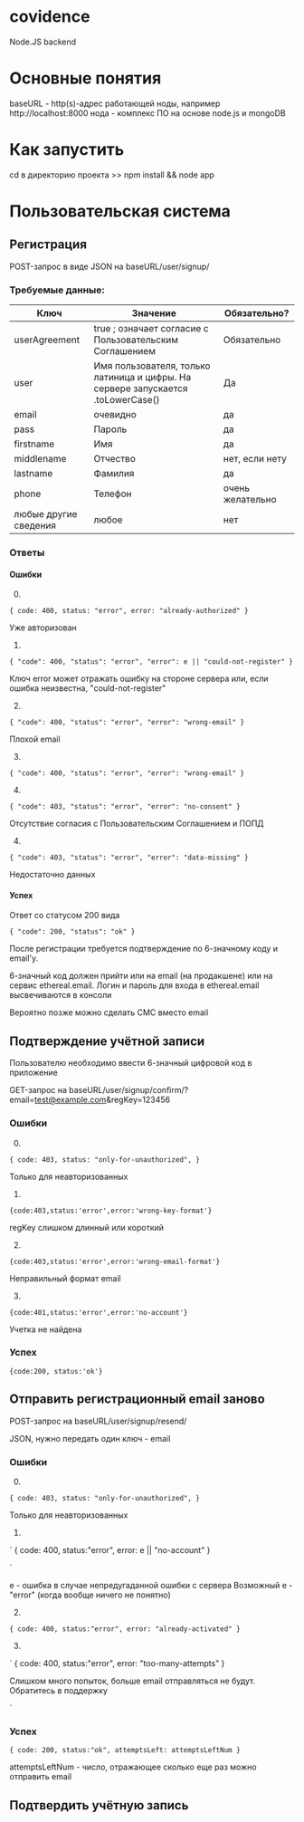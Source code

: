 # covidence
Node.JS backend


# Основные понятия

baseURL - http(s)-адрес работающей ноды, например http://localhost:8000
нода - комплекс ПО на основе node.js и mongoDB

# Как запустить

cd в директорию проекта >> npm install && node app

# Пользовательская система

## Регистрация

POST-запрос в виде JSON на baseURL/user/signup/

### Требуемые данные:

|Ключ|Значение|Обязательно?|
|---|---|---|
|userAgreement| true ; означает согласие с Пользовательским Соглашением | Обязательно |
| user | Имя пользователя, только латиница и цифры. На сервере запускается .toLowerCase() | Да |
| email | очевидно | да |
| pass | Пароль | да |
| firstname | Имя | да |
| middlename | Отчество | нет, если нету |
| lastname | Фамилия | да |
| phone | Телефон | очень желательно |
| любые другие сведения | любое | нет |

### Ответы

#### Ошибки


0)
`
{
	code: 400,
	status: "error",
	error: "already-authorized"
}
`

Уже авторизован



1)

`
{
	"code": 400,
	"status": "error",
    "error": e || "could-not-register"
}
`

Ключ error может отражать ошибку на стороне сервера или, если ошибка неизвестна, "could-not-register"

2) 

`
{
    "code": 400,
	"status": "error",
	"error": "wrong-email"
}
`

Плохой email

3) 

`
{
    "code": 400,
	"status": "error",
	"error": "wrong-email"
}
`

4)

`
{
    "code": 403,
	"status": "error",
	"error": "no-consent"
}
`

Отсутствие согласия с Пользовательским Соглашением и ПОПД

4)

`
{
    "code": 403,
	"status": "error",
	"error": "data-missing"
}
`

Недостаточно данных

#### Успех

Ответ со статусом 200 вида

`
{
	"code": 200,
	"status": "ok"
}
`

После регистрации требуется подтверждение по 6-значному коду и email'у.

6-значный код должен прийти или на email (на продакшене) или на сервис ethereal.email. Логин и пароль для входа в ethereal.email высвечиваются в консоли

Вероятно позже можно сделать СМС вместо email 

## Подтверждение учётной записи

Пользователю необходимо ввести 6-значный цифровой код в приложение

GET-запрос на baseURL/user/signup/confirm/?email=test@example.com&regKey=123456

### Ошибки

0)

`
{
    code: 403,
    status: "only-for-unauthorized",
}
`

Только для неавторизованных

1)
`
{code:403,status:'error',error:'wrong-key-format'}
`

regKey слишком длинный или короткий

2)

`
{code:403,status:'error',error:'wrong-email-format'}
`

Неправильный формат email


3)
`
{code:401,status:'error',error:'no-account'}
`

Учетка не найдена

### Успех

`
{code:200, status:'ok'}
`

## Отправить регистрационный email заново

POST-запрос на baseURL/user/signup/resend/

JSON, нужно передать один ключ - email

### Ошибки

0)

`
{
    code: 403,
    status: "only-for-unauthorized",
}
`

Только для неавторизованных

1)

`
{
	code: 400,
	status:"error",
	error: e || "no-account"
}

`

e - ошибка в случае непредугаданной ошибки с сервера
Возможный e - "error" (когда вообще ничего не понятно)


2) 

`
{
	code: 400,
	status:"error",
	error: "already-activated"
}
`

3) 

`
{
	code: 400,
	status:"error",
	error: "too-many-attempts"
}

Слишком много попыток, больше email отправляться не будут. Обратитесь в поддержку

`

### Успех
`
{
	code: 200,
	status:"ok",
	attemptsLeft: attemptsLeftNum
}
`

attemptsLeftNum - число, отражающее сколько еще раз можно отправить email

## Подтвердить учётную запись